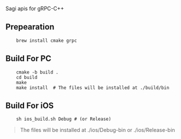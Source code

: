 Sagi apis for gRPC-C++

## Prepearation
```shell
    brew install cmake grpc
```

## Build For PC
```shell
    cmake -b build .
    cd build
    make
    make install  # The files will be installed at ./build/bin
```

## Build For iOS
```shell
    sh ios_build.sh Debug # (or Release) 
```
> The files will be installed at ./ios/Debug-bin  or ./ios/Release-bin